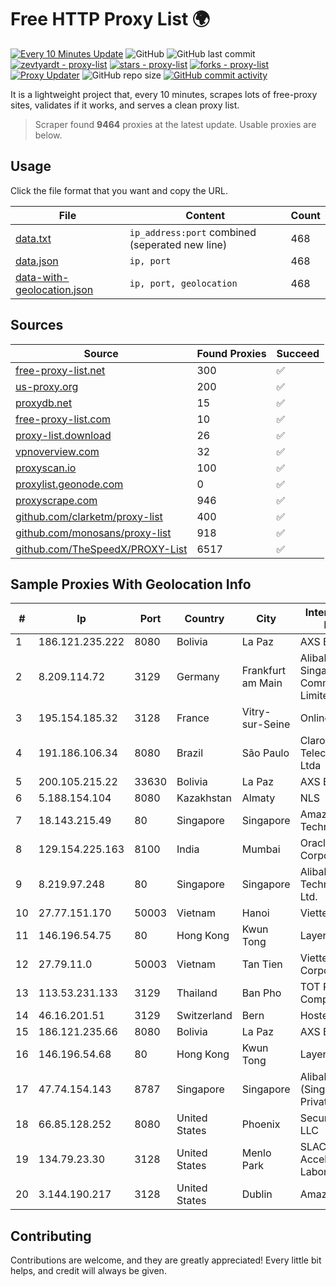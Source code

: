 
# Free HTTP Proxy List 🌍

[![Every 10 Minutes Update](https://github.com/mertguvencli/http-proxy-list/actions/workflows/main.yml/badge.svg?branch=main)](https://github.com/mertguvencli/http-proxy-list/actions/workflows/main.yml)
![GitHub](https://img.shields.io/github/license/mertguvencli/http-proxy-list)
![GitHub last commit](https://img.shields.io/github/last-commit/mertguvencli/http-proxy-list)
[![zevtyardt - proxy-list](https://img.shields.io/static/v1?label=zevtyardt&message=proxy-list&color=blue&logo=github)](https://github.com/zevtyardt/proxy-list "Go to GitHub repo")
[![stars - proxy-list](https://img.shields.io/github/stars/zevtyardt/proxy-list?style=social)](https://github.com/zevtyardt/proxy-list)
[![forks - proxy-list](https://img.shields.io/github/forks/zevtyardt/proxy-list?style=social)](https://github.com/zevtyardt/proxy-list)
[![Proxy Updater](https://github.com/zevtyardt/proxy-list/workflows/Proxy%20Updater/badge.svg)](https://github.com/zevtyardt/proxy-list/actions?query=workflow:"Proxy+Updater")
![GitHub repo size](https://img.shields.io/github/repo-size/zevtyardt/proxy-list)
[![GitHub commit activity](https://img.shields.io/github/commit-activity/m/zevtyardt/proxy-list?logo=commits)](https://github.com/zevtyardt/proxy-list/commits/main)

It is a lightweight project that, every 10 minutes, scrapes lots of free-proxy sites, validates if it works, and serves a clean proxy list.

> Scraper found **9464** proxies at the latest update. Usable proxies are below.

## Usage

Click the file format that you want and copy the URL.

|File|Content|Count|
|----|-------|-----|
|[data.txt](https://raw.githubusercontent.com/mertguvencli/http-proxy-list/main/proxy-list/data.txt)|`ip_address:port` combined (seperated new line)|468|
|[data.json](https://raw.githubusercontent.com/mertguvencli/http-proxy-list/main/proxy-list/data.json)|`ip, port`|468|
|[data-with-geolocation.json](https://raw.githubusercontent.com/mertguvencli/http-proxy-list/main/proxy-list/data-with-geolocation.json)|`ip, port, geolocation`|468|

## Sources

|Source|Found Proxies|Succeed|
|------|-------------|-------|
|[free-proxy-list.net](https://free-proxy-list.net)|300|✅|
|[us-proxy.org](https://www.us-proxy.org)|200|✅|
|[proxydb.net](http://proxydb.net)|15|✅|
|[free-proxy-list.com](https://free-proxy-list.com/?page=&port=&type%5B%5D=http&type%5B%5D=https&up_time=0&search=Search)|10|✅|
|[proxy-list.download](https://www.proxy-list.download/HTTP)|26|✅|
|[vpnoverview.com](https://vpnoverview.com/privacy/anonymous-browsing/free-proxy-servers)|32|✅|
|[proxyscan.io](https://www.proxyscan.io)|100|✅|
|[proxylist.geonode.com](https://proxylist.geonode.com/api/proxy-list?limit=300&page=1&sort_by=lastChecked&sort_type=desc&protocols=http,https)|0|✅|
|[proxyscrape.com](https://api.proxyscrape.com/v2/?request=displayproxies&protocol=http&timeout=10000&country=all&ssl=all&anonymity=all)|946|✅|
|[github.com/clarketm/proxy-list](https://raw.githubusercontent.com/clarketm/proxy-list/master/proxy-list-raw.txt)|400|✅|
|[github.com/monosans/proxy-list](https://raw.githubusercontent.com/monosans/proxy-list/main/proxies/http.txt)|918|✅|
|[github.com/TheSpeedX/PROXY-List](https://raw.githubusercontent.com/TheSpeedX/PROXY-List/master/http.txt)|6517|✅|


## Sample Proxies With Geolocation Info

|#|Ip|Port|Country|City|Internet Service Provider|
|-|--|----|-------|----|-------------------------|
|1|186.121.235.222|8080|Bolivia|La Paz|AXS Bolivia S. A.|
|2|8.209.114.72|3129|Germany|Frankfurt am Main|Alibaba.com Singapore E-Commerce Private Limited|
|3|195.154.185.32|3128|France|Vitry-sur-Seine|Online S.A.S.|
|4|191.186.106.34|8080|Brazil|São Paulo|Claro NXT Telecomunicacoes Ltda|
|5|200.105.215.22|33630|Bolivia|La Paz|AXS Bolivia S. A.|
|6|5.188.154.104|8080|Kazakhstan|Almaty|NLS|
|7|18.143.215.49|80|Singapore|Singapore|Amazon Technologies Inc.|
|8|129.154.225.163|8100|India|Mumbai|Oracle Corporation|
|9|8.219.97.248|80|Singapore|Singapore|Alibaba (US) Technology Co., Ltd.|
|10|27.77.151.170|50003|Vietnam|Hanoi|Viettel Group|
|11|146.196.54.75|80|Hong Kong|Kwun Tong|Layerstack Limited|
|12|27.79.11.0|50003|Vietnam|Tan Tien|Viettel Corporation|
|13|113.53.231.133|3129|Thailand|Ban Pho|TOT Public Company Limited|
|14|46.16.201.51|3129|Switzerland|Bern|Hosteur SA|
|15|186.121.235.66|8080|Bolivia|La Paz|AXS Bolivia S. A.|
|16|146.196.54.68|80|Hong Kong|Kwun Tong|Layerstack Limited|
|17|47.74.154.143|8787|Singapore|Singapore|Alibaba Cloud (Singapore) Private Limited|
|18|66.85.128.252|8080|United States|Phoenix|Secured Servers LLC|
|19|134.79.23.30|3128|United States|Menlo Park|SLAC National Accelerator Laboratory|
|20|3.144.190.217|3128|United States|Dublin|Amazon.com, Inc.|



## Contributing

Contributions are welcome, and they are greatly appreciated! Every
little bit helps, and credit will always be given.

